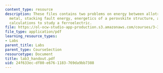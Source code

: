 ```yaml
---
content_type: resource
description: These files contains two problems on energy between allotropes of a transition
  metal, stacking fault energy, energetics of a perovskite structure, and use of first-principles
  calculations to study a ferroelectric.
file: https://ol-ocw-studio-app-production.s3.amazonaws.com/courses/3-320-atomistic-computer-modeling-of-materials-sma-5107-spring-2005/24f633ecdf80e6761183769da9bb7388_lab3_handout.pdf
file_type: application/pdf
learning_resource_types:
- Labs
parent_title: Labs
parent_type: CourseSection
resourcetype: Document
title: lab3_handout.pdf
uid: 24f633ec-df80-e676-1183-769da9bb7388
---
```

